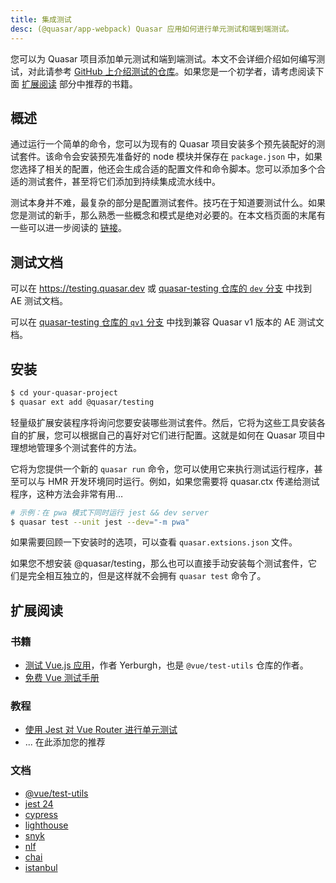 ```yaml
---
title: 集成测试
desc: (@quasar/app-webpack) Quasar 应用如何进行单元测试和端到端测试。
---
```


您可以为 Quasar 项目添加单元测试和端到端测试。本文不会详细介绍如何编写测试，对此请参考 [GitHub 上介绍测试的仓库](https://github.com/quasarframework/quasar-testing/tree/dev)。如果您是一个初学者，请考虑阅读下面
<a class='doc-link' href='#扩展阅读'>扩展阅读</a>
部分中推荐的书籍。

## 概述

通过运行一个简单的命令，您可以为现有的 Quasar 项目安装多个预先装配好的测试套件。该命令会安装预先准备好的 node 模块并保存在 `package.json` 中，如果您选择了相关的配置，他还会生成合适的配置文件和命令脚本。您可以添加多个合适的测试套件，甚至将它们添加到持续集成流水线中。

测试本身并不难，最复杂的部分是配置测试套件。技巧在于知道要测试什么。如果您是测试的新手，那么熟悉一些概念和模式是绝对必要的。在本文档页面的末尾有一些可以进一步阅读的
<a class='doc-link' href='#扩展阅读'>链接</a>。


## 测试文档

可以在
<a class='doc-link' href='https://testing.quasar.dev'>https://testing.quasar.dev</a>
或 [quasar-testing 仓库的 `dev` 分支](https://github.com/quasarframework/quasar-testing/tree/dev) 中找到 AE 测试文档。

可以在 [quasar-testing 仓库的 `qv1` 分支](https://github.com/quasarframework/quasar-testing/tree/qv1)
中找到兼容 Quasar v1 版本的 AE 测试文档。

<q-btn color="brand-primary" label="AE 测试文档" icon-right="launch" no-caps href="https://testing.quasar.dev" target="_blank" />

## 安装

```bash
$ cd your-quasar-project
$ quasar ext add @quasar/testing
```

轻量级扩展安装程序将询问您要安装哪些测试套件。然后，它将为这些工具安装各自的扩展，您可以根据自己的喜好对它们进行配置。这就是如何在 Quasar 项目中理想地管理多个测试套件的方法。

它将为您提供一个新的 `quasar run` 命令，您可以使用它来执行测试运行程序，甚至可以与 HMR 开发环境同时运行。例如，如果您需要将 quasar.ctx 传递给测试程序，这种方法会非常有用…


```bash
# 示例：在 pwa 模式下同时运行 jest && dev server
$ quasar test --unit jest --dev="-m pwa"
```

如果需要回顾一下安装时的选项，可以查看 `quasar.extsions.json` 文件。

如果您不想安装 @quasar/testing，那么也可以直接手动安装每个测试套件，它们是完全相互独立的，但是这样就不会拥有 `quasar test` 命令了。

## 扩展阅读

### 书籍
- [测试 Vue.js 应用](https://www.manning.com/books/testing-vue-js-applications)，作者 Yerburgh，也是 `@vue/test-utils` 仓库的作者。
- [免费 Vue 测试手册](https://lmiller1990.github.io/vue-testing-handbook/)

### 教程
- [使用 Jest 对 Vue Router 进行单元测试](https://medium.com/js-dojo/unit-testing-vue-router-1d091241312)
- ... 在此添加您的推荐

### 文档
- [@vue/test-utils](https://test-utils.vuejs.org)
- [jest 24](https://facebook.github.io/jest/)
- [cypress](https://docs.cypress.io/guides/core-concepts/introduction-to-cypress.html#Cypress-Is-Simple)
- [lighthouse](https://developers.google.com/web/tools/lighthouse/#cli)
- [snyk](https://snyk.io/test)
- [nlf](https://www.npmjs.com/package/nlf)
- [chai](http://www.chaijs.com/)
- [istanbul](https://istanbul.js.org/)
